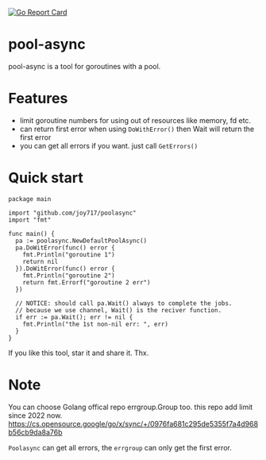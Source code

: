 [![Go Report Card](https://goreportcard.com/badge/github.com/joy717/poolasync)](https://goreportcard.com/report/github.com/joy717/poolasync)

# pool-async
pool-async is a tool for goroutines with a pool.

# Features
* limit goroutine numbers for using out of resources like memory, fd etc.
* can return first error when using `DoWithError()` then Wait will return the first error
* you can get all errors if you want. just call `GetErrors()`

# Quick start
```
package main

import "github.com/joy717/poolasync"
import "fmt"

func main() {
  pa := poolasync.NewDefaultPoolAsync()
  pa.DoWitError(func() error {
    fmt.Println("goroutine 1")
    return nil
  }).DoWitError(func() error {
    fmt.Println("goroutine 2")
    return fmt.Errorf("goroutine 2 err")
  })
  
  // NOTICE: should call pa.Wait() always to complete the jobs.
  // because we use channel, Wait() is the reciver function.
  if err := pa.Wait(); err != nil {
    fmt.Println("the 1st non-nil err: ", err)
  }
}
```
If you like this tool, star it and share it. Thx.

# Note
You can choose Golang offical repo errgroup.Group too. this repo add limit since 2022 now.
https://cs.opensource.google/go/x/sync/+/0976fa681c295de5355f7a4d968b56cb9da8a76b

`Poolasync` can get all errors, the `errgroup` can only get the first error.
